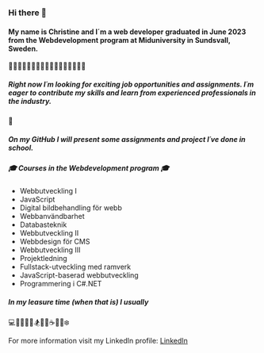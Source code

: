 ### Hi there 👋
#### My name is Christine and I´m a web developer graduated in June 2023 from the Webdevelopment program at Miduniversity in Sundsvall, Sweden.
:evergreen_tree::deciduous_tree::evergreen_tree::deciduous_tree::evergreen_tree::deciduous_tree::evergreen_tree::deciduous_tree::evergreen_tree::deciduous_tree::evergreen_tree::deciduous_tree::evergreen_tree::deciduous_tree::evergreen_tree::deciduous_tree::evergreen_tree:

##### Right now I´m looking for exciting job opportunities and assignments. I´m eager to contribute my skills and learn from experienced professionals in the industry. 
:office:

##### On my GitHub I will present some assignments and project I´ve done in school. 

##### :mortar_board: Courses in the Webdevelopment program :mortar_board:
* Webbutveckling I
* JavaScript 
* Digital bildbehandling för webb
* Webbanvändbarhet
* Databasteknik  
* Webbutveckling II
* Webbdesign för CMS
* Webbutveckling III
* Projektledning
* Fullstack-utveckling med ramverk
* JavaScript-baserad webbutveckling
* Programmering i C#.NET


##### In my leasure time (when that is) I usually
:computer::iphone::vhs::basketball::bicyclist::snowboarder::musical_keyboard::art::coffee::icecream::mountain_cableway::snowflake:

For more information visit my LinkedIn profile: 
[LinkedIn](https://www.linkedin.com/in/christine-johanson-6b6a24128/)

<!--
**christinejohanson/christinejohanson** is a ✨ _special_ ✨ repository because its `README.md` (this file) appears on your GitHub profile.


-->
